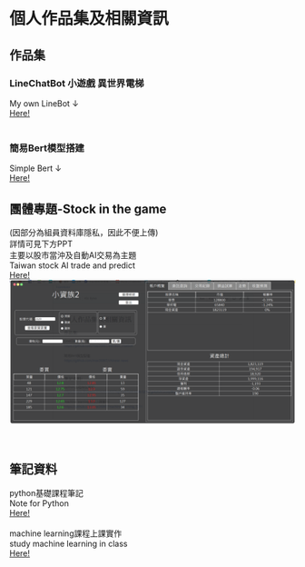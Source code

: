 # 個人作品集及相關資訊

## 作品集<br>
### LineChatBot 小遊戲 異世界電梯
My own LineBot ↓<br>
[Here!](https://github.com/max36067/elevator_chatbot)<br>
<br>
### 簡易Bert模型搭建
Simple Bert ↓<br>
[Here!](https://github.com/max36067/chinese-news)

## 團體專題-Stock in the game 
(因部分為組員資料庫隱私，因此不便上傳)<br>
詳情可見下方PPT<br>
主要以股市當沖及自動AI交易為主題<br>
Taiwan stock AI trade and predict <br>
[Here!](https://github.com/max36067/profile/blob/master/%E8%82%A1%E7%A5%A8%E4%BA%A4%E6%98%9302%E6%9C%9F%E7%AC%AC%E4%B8%80%E7%B5%84%E6%9C%9F%E6%9C%AB%E5%A0%B1%E5%91%8AV2.1.pdf)
![image](https://github.com/max36067/profile/blob/master/stock.PNG)

<br>

## 筆記資料<br>
python基礎課程筆記<br>
Note for Python<br>
[Here!](https://www.dropbox.com/sh/u5223ajt7om1s6f/AABLQZJkZgs4ztuVLksnpBkja?dl=0)<br>
<br>
machine learning課程上課實作<br>
study machine learning in class<br>
[Here!](https://github.com/max36067/machine_learning_1211)
